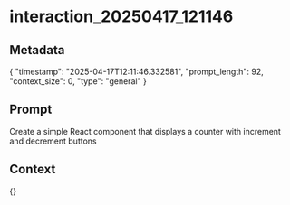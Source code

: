 # interaction_20250417_121146

## Metadata
{
  "timestamp": "2025-04-17T12:11:46.332581",
  "prompt_length": 92,
  "context_size": 0,
  "type": "general"
}

## Prompt
Create a simple React component that displays a counter with increment and decrement buttons

## Context
{}
